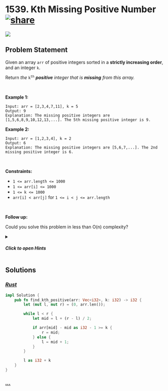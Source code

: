 # 1539. Kth Missing Positive Number [![share]](https://leetcode.com/problems/kth-missing-positive-number/)

![][easy]

## Problem Statement

<p>Given an array <code>arr</code> of positive integers sorted in a <strong>strictly increasing order</strong>, and an integer <code>k</code>.</p>
<p>Return <em>the</em> <code>k<sup>th</sup></code> <em><strong>positive</strong> integer that is <strong>missing</strong> from this array.</em></p>
<p> </p>
<p><strong class="example">Example 1:</strong></p>

```
Input: arr = [2,3,4,7,11], k = 5
Output: 9
Explanation: The missing positive integers are [1,5,6,8,9,10,12,13,...]. The 5th missing positive integer is 9.
```

<p><strong class="example">Example 2:</strong></p>

```
Input: arr = [1,2,3,4], k = 2
Output: 6
Explanation: The missing positive integers are [5,6,7,...]. The 2nd missing positive integer is 6.
```

<p> </p>
<p><strong>Constraints:</strong></p>
<ul>
<li><code>1 &lt;= arr.length &lt;= 1000</code></li>
<li><code>1 &lt;= arr[i] &lt;= 1000</code></li>
<li><code>1 &lt;= k &lt;= 1000</code></li>
<li><code>arr[i] &lt; arr[j]</code> for <code>1 &lt;= i &lt; j &lt;= arr.length</code></li>
</ul>
<p> </p>
<p><strong>Follow up:</strong></p>
<p>Could you solve this problem in less than O(n) complexity?</p>

<details>
<summary>

#### _Click to open Hints_

</summary>

- Keep track of how many positive numbers are missing as you scan the array.

</details>

## Solutions

### [_Rust_](kth_missing_positive_number.rs)

```rs [Rust]
impl Solution {
    pub fn find_kth_positive(arr: Vec<i32>, k: i32) -> i32 {
        let (mut l, mut r) = (0, arr.len());

        while l < r {
            let mid = l + (r - l) / 2;

            if arr[mid] - mid as i32 - 1 >= k {
                r = mid;
            } else {
                l = mid + 1;
            }
        }

        l as i32 + k
    }
}

```

### [_..._]()

```

```

<!----------------------------------{ link }--------------------------------->

[share]: https://graph.org/file/3ea5234dda646b71c574a.png
[easy]: https://img.shields.io/badge/Difficulty-Easy-bright.svg
[medium]: https://img.shields.io/badge/Difficulty-Medium-yellow.svg
[hard]: https://img.shields.io/badge/Difficulty-Hard-red.svg
